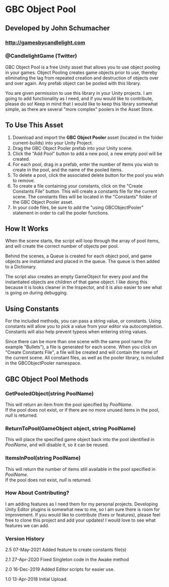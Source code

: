 # GBC Object Pool
## Developed by John Schumacher
### http://gamesbycandlelight.com
### @CandlelightGame (Twitter)

GBC Object Pool is a free Unity asset that allows you to use object pooling in your games. Object Pooling creates game objects prior to use, thereby eliminating the lag from repeated creation and destruction of objects over and over again.  Any prefab object can be pooled with this library.

You are given permission to use this library in your Unity projects.  I am going to add functionality as I need, and if you would like to contribute, please do so!  Keep in mind that I would like to keep this library somewhat simple, as there are several "more complex" poolers in the Asset Store.

## To Use This Asset
1. Download and import the **GBC Object Pooler** asset (located in the folder current-builds) into your Unity Project.
2. Drag the GBC Object Pooler prefab into your Unity scene.
3. Click the "Add Pool" button to add a new pool, a new empty pool will be created.
5. For each pool, drag in a prefab, enter the number of items you wish to create in the pool, and the name of the pooled items.
6. To delete a pool, click the associated delete button for the pool you wish to remove.
7. To create a file containing your constants, click on the "Create Constants File" button. This will create a constants file for the current scene. The constants files will be located in the "Constants" folder of the GBC Object Pooler asset.
8. In your code files, be sure to add the "using GBCObjectPooler" statement in order to call the pooler functions.

## How It Works

When the scene starts, the script will loop through the array of pool items, and will create the correct number of objects per pool.

Behind the scenes, a Queue is created for each object pool, and game objects are instantiated and placed in the queue.  The queue is then added to a Dictionary.

The script also creates an empty GameObject for every pool and the instantiated objects are children of that game object.  I like doing this because it is looks cleaner in the Inspector, and it is also easier to see what is going on during debugging.

## Using Constants
For the included methods, you can pass a string value, or constants. Using constants will allow you to pick a value from your editor via autocompletion.  Constants will also help prevent typeos when entering string values.

Since there can be more than one scene with the same pool name (for example "Bullets"), a file is generated for each scene.  When you click on "Create Constants File", a file will be created and will contain the name of the current scene.  All constant files, as well as the pooler library, is included in the GBCObjectPooler namespace.

## GBC Object Pool Methods

### GetPooledObject(string PoolName)
This will return an item from the pool specified by *PoolName*.  
If the pool does not exist, or if there are no more unused items in the pool, *null* is returned.

### ReturnToPool(GameObject object, string PoolName)  
This will place the specified game object back into the pool identified in *PoolName*, and will disable it, so it can be reused.

### ItemsInPool(string PoolName)  
This will return the number of items still available in the pool specified in *PoolName*.  
If the pool does not exist, *null* is returned.

### How About Contributing?
I am adding features as I need them for my personal projects. Developing Unity Editor plugins is somewhat new to me, so I am sure there is room for improvement. If you would like to contribute (fixes or features), please feel free to clone this project and add your updates!  I would love to see what features we can add.

### Version History
2.5 07-May-2021 Added feature to create constants file(s)

2.1 27-Apr-2020 Fixed Singleton code in the Awake method

2.0 16-Dec-2019 Added Editor scripts for easier use.

1.0 13-Apr-2018 Initial Upload.
